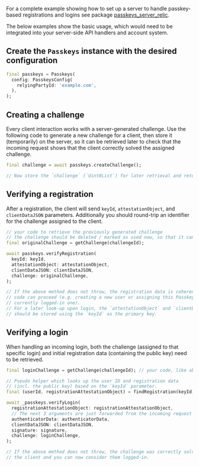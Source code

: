 For a complete example showing how to set up a server to handle passkey-based registrations and logins see package [passkeys_server_relic](https://pub.dev/packages/passkeys_server_relic).

The below examples show the basic usage, which would need to be integrated into your server-side API handlers and account system.

## Create the `Passkeys` instance with the desired configuration

```dart
final passkeys = Passkeys(
  config: PasskeysConfig(
    relyingPartyId: 'example.com',
  ),
);
```

## Creating a challenge

Every client interaction works with a server-generated challenge. Use the following code to generate a new challenge for a client, then store it (temporarily) on the server, so it can be retrieved later to check that the incoming request shows that the client correctly solved the assigned challenge.

```dart
final challenge = await passkeys.createChallenge();

// Now store the `challenge` (`Uint8List`) for later retrieval and return it to the client
```

## Verifying a registration

After a registration, the client will send `keyId`, `attestationObject`, and `clientDataJSON` parameters. Additionally you should round-trip an identifier for the challenge assigned to the client.

```dart
// your code to retrieve the previously generated challenge
// the challenge should be deleted / marked as used now, so that it can not be used again
final originalChallenge = getChallenge(challengeId);

await passkeys.verifyRegistration(
  keyId: keyId,
  attestationObject: attestationObject,
  clientDataJSON: clientDataJSON,
  challenge: originalChallenge,
);

// If the above method does not throw, the registration data is coherent and the
// code can proceed (e.g. creating a new user or assigning this Passkey to the
// currently logged-in one).
// For a later look-up upon login, the `attestationObject` and `clientDataJSON`
// should be stored using the `keyId` as the primary key.
```

## Verifying a login

When handling an incoming login, both the challenge (assigned to that specific login) and initial registration data (containing the public key) need to be retrieved.

```dart
final loginChallenge = getChallenge(challengeId); // your code, like above

// Pseudo helper which looks up the user ID and registration data
// (incl. the public key) based on the `keyId` parameter.
final (userId, registrationAttestationObject) = findRegistration(keyId)

await _passkeys.verifyLogin(
  registrationAttestationObject: registrationAttestationObject,
  // The next 3 arguments are just forwarded from the incoming request
  authenticatorData: authenticatorData,
  clientDataJSON: clientDataJSON,
  signature: signature,
  challenge: loginChallenge,
);

// If the above method does not throw, the challenge was correctly solved by
// the client and you can now consider them logged-in.
```
